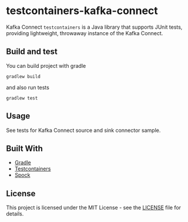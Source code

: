 # testcontainers-kafka-connect
Kafka Connect `testcontainers` is a Java library that supports JUnit tests, providing lightweight, throwaway instance of the Kafka Connect.

## Build and test

You can build project with gradle
```
gradlew build
```

and also run tests
```
gradlew test
```

## Usage

See tests for Kafka Connect source and sink connector sample.

## Built With
* [Gradle](https://gradle.org)
* [Testcontainers](https://www.testcontainers.org)
* [Spock](http://spockframework.org)

## License
This project is licensed under the MIT License - see the [LICENSE](LICENSE) file for details.
